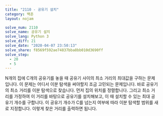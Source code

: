```yaml
---
title: "2110 - 공유기 설치"
category: 백준
layout: nojam

solve_num: 2110
solve_name: 공유기 설치
solve_lang: Python 3
solve_diff: 21
solve_date: "2020-04-07 23:50:13"
solve_share: f8569f592ae74837bba8bb010d3690ff
solve_step:
  - 20
  - 5
---
```


N개의 집에 C개의 공유기를 놓을 때 공유기 사이의 최소 거리의 최대값을 구하는 문제입니다. 이 문제는 어디서 이분 탐색을 써야할지 조금 고민되는 문제입니다. 바로 공유기의 최소 거리를 이분 탐색으로 찾습니다. 먼저 집의 위치를 정렬합니다. 그리고 최소 거리를 가정하여 이 거리를 바탕으로 공유기를 설치해보고, 이 때 설치할 수 있는 최대 공유기 개수를 구합니다. 이 공유기 개수가 C를 넘는지 여부에 따라 이분 탐색할 범위를 새로 지정합니다. 이렇게 찾은 거리를 출력하면 됩니다.
